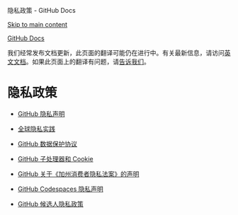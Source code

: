 隐私政策 - GitHub Docs

[Skip to main content](#main-content)

[](/cn)[GitHub Docs](/cn)

我们经常发布文档更新，此页面的翻译可能仍在进行中。有关最新信息，请访问[英文文档](/en)。如果此页面上的翻译有问题，请[告诉我们](https://github.com/contact?form[subject]=translation%20issue%20on%20docs.github.com&form[comments]=)。

隐私政策
==========

* [GitHub 隐私声明](/cn/site-policy/privacy-policies/github-privacy-statement)

* [全球隐私实践](/cn/site-policy/privacy-policies/global-privacy-practices)

* [GitHub 数据保护协议](/cn/site-policy/privacy-policies/github-data-protection-agreement)

* [GitHub 子处理器和 Cookie](/cn/site-policy/privacy-policies/github-subprocessors-and-cookies)

* [GitHub 关于《加州消费者隐私法案》的声明](/cn/site-policy/privacy-policies/githubs-notice-about-the-california-consumer-privacy-act)

* [GitHub Codespaces 隐私声明](/cn/site-policy/privacy-policies/github-codespaces-privacy-statement)

* [GitHub 候选人隐私政策](/cn/site-policy/privacy-policies/github-candidate-privacy-policy)
